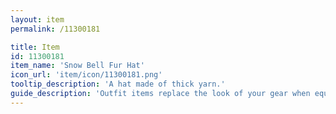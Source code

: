 ```yaml
---
layout: item
permalink: /11300181

title: Item
id: 11300181
item_name: 'Snow Bell Fur Hat'
icon_url: 'item/icon/11300181.png'
tooltip_description: 'A hat made of thick yarn.'
guide_description: 'Outfit items replace the look of your gear when equipped.'
---
```

